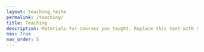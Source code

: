 ```yaml
---
layout: teaching_teste
permalink: /teaching/
title: Teaching
description: Materials for courses you taught. Replace this text with your description.
nav: True
nav_order: 5
---
```


<!-- For now, this page is assumed to be a static description of your courses. You can convert it to a collection similar to `_projects/` so that you can have a dedicated page for each course.

Organize your courses by years, topics, or universities, however you like! -->
